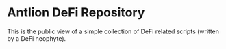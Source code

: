# Antlion DeFi Repository
This is the public view of a simple collection of DeFi related scripts (written by a DeFi neophyte).
